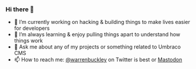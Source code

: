 ### Hi there 👋

- 🔭 I’m currently working on hacking & building things to make lives easier for developers
- 🌱 I’m always learning & enjoy pulling things apart to understand how things work
- 💬 Ask me about any of my projects or something related to Umbraco CMS
- 📫 How to reach me: <a href="https://twitter.com/warrenbuckley">@warrenbuckley</a> on Twitter is best or <a rel="me" href="https://mastodon.online/@warrenbuckley">Mastodon</a>

<!--
**warrenbuckley/warrenbuckley** is a ✨ _special_ ✨ repository because its `README.md` (this file) appears on your GitHub profile.

Here are some ideas to get you started:

- 🔭 I’m currently working on ...
- 🌱 I’m currently learning ...
- 👯 I’m looking to collaborate on ...
- 🤔 I’m looking for help with ...
- 💬 Ask me about ...
- 📫 How to reach me: ...
- 😄 Pronouns: ...
- ⚡ Fun fact: ...
-->
